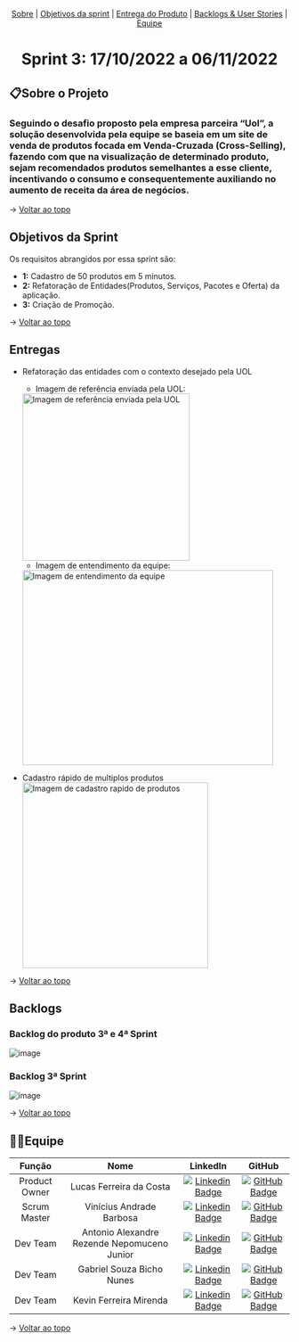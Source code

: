 <p align="center">
    <a href="#sobre">Sobre</a>  |  
    <a href="#objetivos">Objetivos da sprint</a> |
    <a href="#entregas">Entrega do Produto</a> |
    <a href="#backlogs">Backlogs & User Stories</a>   |  
    <a href="#equipe">Equipe</a>   
</p>

<span id="topo">
<h1 align="center">Sprint 3: 17/10/2022 a 06/11/2022</h1>

<span id="sobre">

## 📋Sobre o Projeto
### Seguindo o desafio proposto pela empresa parceira “Uol”, a solução desenvolvida pela equipe se baseia em um site de venda de produtos focada em Venda-Cruzada (Cross-Selling), fazendo com que na visualização de determinado produto, sejam recomendados produtos semelhantes a esse cliente, incentivando o consumo e consequentemente auxiliando no aumento de receita da área de negócios.

→ [Voltar ao topo](#topo)
    
<span id="objetivos">

## Objetivos da Sprint
Os requisitos abrangidos por essa sprint são:
- **1:** Cadastro de 50 produtos em 5 minutos.
- **2:** Refatoração de Entidades(Produtos, Serviços, Pacotes e Oferta) da aplicação. 
- **3:** Criação de Promoção.
    
→ [Voltar ao topo](#topo)
    
<span id="entregas">

## Entregas
- Refatoração das entidades com o contexto desejado pela UOL
    
    - Imagem de referência enviada pela UOL:
    
    <img src="https://user-images.githubusercontent.com/68930336/200196513-4c977369-2afb-42e5-a0ac-5a17cd9beb88.png" alt="Imagem de referência enviada pela UOL" style="height: 300px;"/>
    
    - Imagem de entendimento da equipe:
    
    <img src="https://user-images.githubusercontent.com/68930336/200196690-01b74661-167f-4aca-9954-11f1952d2e60.png" alt="Imagem de entendimento da equipe" style="height: 350px; width:450px;"/>

- Cadastro rápido de multiplos produtos 
    <img src="https://user-images.githubusercontent.com/88664252/200199651-d9951e46-669e-4b42-b8b4-50d5ad3460d0.png" alt="Imagem de cadastro rapido de produtos" style="height: 333px"/>


    
→ [Voltar ao topo](#topo)
    
<span id="backlogs">

## Backlogs

### Backlog do produto 3ª e 4ª Sprint
![image](https://user-images.githubusercontent.com/68930336/200196210-519ab24e-1a97-4d2a-b1bf-c955313869b4.png)

### Backlog 3ª Sprint
![image](https://user-images.githubusercontent.com/68930336/200196350-be308e66-bcf5-41d8-a17a-ebb1c96f47b8.png)

→ [Voltar ao topo](#topo)
    
<span id="equipe">

## 👨‍💻Equipe
| **Função** | **Nome** | **LinkedIn** | **GitHub** |
| :--------: | :------: | :----------: | :--------: |
| Product Owner | Lucas Ferreira da Costa | [![Linkedin Badge](https://img.shields.io/badge/Linkedin-blue?style=flat-square&logo=Linkedin&logoColor=white)](https://www.linkedin.com/in/lucas-costa-a49a01219/) | [![GitHub Badge](https://img.shields.io/badge/GitHub-111217?style=flat-square&logo=github&logoColor=white)](https://github.com/lucasdwn) |
| Scrum Master | Vinícius Andrade Barbosa | [![Linkedin Badge](https://img.shields.io/badge/Linkedin-blue?style=flat-square&logo=Linkedin&logoColor=white)](https://www.linkedin.com/in/vin%C3%ADcius-barbosa-78111a206/) | [![GitHub Badge](https://img.shields.io/badge/GitHub-111217?style=flat-square&logo=github&logoColor=white)](https://github.com/ViniciusAndBar) |
| Dev Team | Antonio Alexandre Rezende Nepomuceno Junior | [![Linkedin Badge](https://img.shields.io/badge/Linkedin-blue?style=flat-square&logo=Linkedin&logoColor=white)](https://www.linkedin.com/in/antonio-nepomuceno-04943720a/) | [![GitHub Badge](https://img.shields.io/badge/GitHub-111217?style=flat-square&logo=github&logoColor=white)](https://github.com/Nepoun) |
| Dev Team | Gabriel Souza Bicho Nunes | [![Linkedin Badge](https://img.shields.io/badge/Linkedin-blue?style=flat-square&logo=Linkedin&logoColor=white)](https://www.linkedin.com/in/gabriel-souza-bicho-nunes-429191185/) | [![GitHub Badge](https://img.shields.io/badge/GitHub-111217?style=flat-square&logo=github&logoColor=white)](https://github.com/ZeroPirata) |
| Dev Team | Kevin Ferreira Mirenda | [![Linkedin Badge](https://img.shields.io/badge/Linkedin-blue?style=flat-square&logo=Linkedin&logoColor=white)](https://www.linkedin.com/in/kevin-mirenda-a54a64220/) | [![GitHub Badge](https://img.shields.io/badge/GitHub-111217?style=flat-square&logo=github&logoColor=white)](https://github.com/KevinFMfatec) |

→ [Voltar ao topo](#topo)
    
